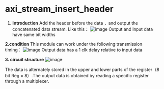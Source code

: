 # axi_stream_insert_header
1. **Introduction**
   Add the header before the data ，and output the concatenated data stream. Like this：
   ![image](https://github.com/BIG-melon-xx/axi_stream_insert_header/assets/125166958/054370b7-a904-4215-8237-a795dc410579)
   Output and Input data have same bit widths

**2.condition**
This module can work under the following transmission timing：
![image](https://github.com/BIG-melon-xx/axi_stream_insert_header/assets/125166958/9b9ab810-1c0d-49c7-a76f-c6d673c2125c)
Output data has a 1 clk delay relative to input data

**3. circuit structure**
![image](https://github.com/BIG-melon-xx/axi_stream_insert_header/assets/125166958/393c463c-9175-469e-a836-8cfcc7cd6f72)

The data is alternately stored in the upper and lower parts of the register（8 bit Reg  × 8）.The output data is obtained by reading a specific register through a multiplexer.
